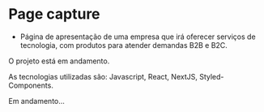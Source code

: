 # Page capture

- Página de apresentação de uma empresa que irá oferecer serviços de tecnologia, com produtos para atender demandas B2B e B2C.

O projeto está em andamento. 

As tecnologias utilizadas são: Javascript, React, NextJS, Styled-Components.

Em andamento...
